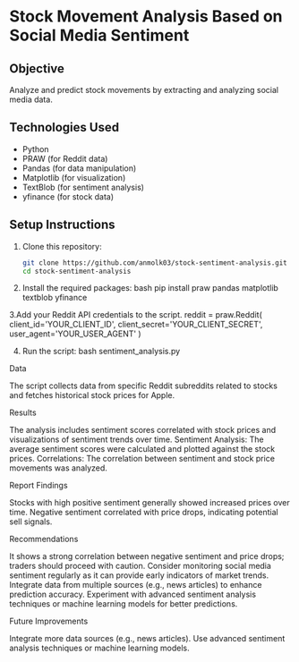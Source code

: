 # Stock Movement Analysis Based on Social Media Sentiment

## Objective
Analyze and predict stock movements by extracting and analyzing social media data.

## Technologies Used
- Python
- PRAW (for Reddit data)
- Pandas (for data manipulation)
- Matplotlib (for visualization)
- TextBlob (for sentiment analysis)
- yfinance (for stock data)

## Setup Instructions
1. Clone this repository:
   ```bash
   git clone https://github.com/anmolk03/stock-sentiment-analysis.git
   cd stock-sentiment-analysis

2. Install the required packages:
bash
pip install praw pandas matplotlib textblob yfinance


3.Add your Reddit API credentials to the script.
  reddit = praw.Reddit(
    client_id='YOUR_CLIENT_ID',
    client_secret='YOUR_CLIENT_SECRET',
    user_agent='YOUR_USER_AGENT'
)


4. Run the script:
  bash
   sentiment_analysis.py


Data

The script collects data from specific Reddit subreddits related to stocks and fetches historical stock prices for Apple.


Results

The analysis includes sentiment scores correlated with stock prices and visualizations of sentiment trends over time.
Sentiment Analysis: The average sentiment scores were calculated and plotted against the stock prices.
Correlations: The correlation between sentiment and stock price movements was analyzed.


Report Findings

Stocks with high positive sentiment generally showed increased prices over time.
Negative sentiment correlated with price drops, indicating potential sell signals.


Recommendations

It shows a strong correlation between negative sentiment and price drops; traders should proceed with caution.
Consider monitoring social media sentiment regularly as it can provide early indicators of market trends.
Integrate data from multiple sources (e.g., news articles) to enhance prediction accuracy.
Experiment with advanced sentiment analysis techniques or machine learning models for better predictions.


Future Improvements

Integrate more data sources (e.g., news articles).
Use advanced sentiment analysis techniques or machine learning models.
